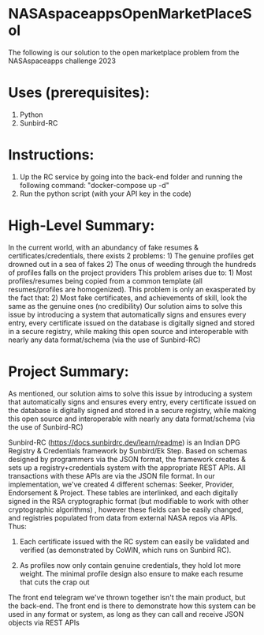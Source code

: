 # NASAspaceappsOpenMarketPlaceSol
The following is our solution to the open marketplace problem from the NASAspaceapps challenge 2023

# Uses (prerequisites):
1) Python
2) Sunbird-RC

# Instructions:

1) Up the RC service by going into the back-end folder and running the following command: "docker-compose up -d"
2) Run the python script (with your API key in the code)

# High-Level Summary:
In the current world, with an abundancy of fake resumes & certificates/credentials, there exists 2 problems: 1) The genuine profiles get drowned out in a sea of fakes 2) The onus of weeding through the hundreds of profiles falls on the project providers This problem arises due to: 1) Most profiles/resumes being copied from a common template (all resumes/profiles are homogenized). This problem is only an exasperated by the fact that: 2) Most fake certificates, and achievements of skill, look the same as the genuine ones (no credibility) Our solution aims to solve this issue by introducing a system that automatically signs and ensures every entry, every certificate issued on the database is digitally signed and stored in a secure registry, while making this open source and interoperable with nearly any data format/schema (via the use of Sunbird-RC)

# Project Summary:
As mentioned, our solution aims to solve this issue by introducing a system that automatically signs and ensures every entry, every certificate issued on the database is digitally signed and stored in a secure registry, while making this open source and interoperable with nearly any data format/schema (via the use of Sunbird-RC)


Sunbird-RC (https://docs.sunbirdrc.dev/learn/readme) is an Indian DPG Registry & Credentials framework by Sunbird/Ek Step. Based on schemas designed by programmers via the JSON format, the framework creates & sets up a registry+credentials system with the appropriate REST APIs. All transactions with these APIs are via the JSON file format. In our implementation, we've created 4 different schemas: Seeker, Provider, Endorsement & Project. These tables are interlinked, and each digitally signed in the RSA cryptographic format (but modifiable to work with other cryptographic algorithms) , however these fields can be easily changed, and registries populated from data from external NASA repos via APIs. Thus:

1) Each certificate issued with the RC system can easily be validated and verified (as demonstrated by CoWIN, which runs on Sunbird RC).

2) As profiles now only contain genuine credentials, they hold lot more weight. The minimal profile design also ensure to make each resume that cuts the crap out


The front end telegram we've thrown together isn't the main product, but the back-end. The front end is there to demonstrate how this system can be used in any format or system, as long as they can call and receive JSON objects via REST APIs
